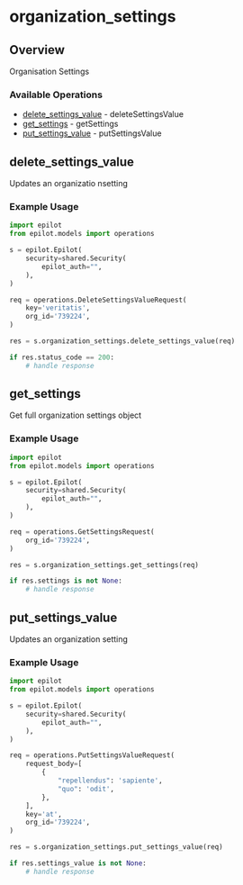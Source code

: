 # organization_settings

## Overview

Organisation Settings

### Available Operations

* [delete_settings_value](#delete_settings_value) - deleteSettingsValue
* [get_settings](#get_settings) - getSettings
* [put_settings_value](#put_settings_value) - putSettingsValue

## delete_settings_value

Updates an organizatio nsetting

### Example Usage

```python
import epilot
from epilot.models import operations

s = epilot.Epilot(
    security=shared.Security(
        epilot_auth="",
    ),
)

req = operations.DeleteSettingsValueRequest(
    key='veritatis',
    org_id='739224',
)

res = s.organization_settings.delete_settings_value(req)

if res.status_code == 200:
    # handle response
```

## get_settings

Get full organization settings object

### Example Usage

```python
import epilot
from epilot.models import operations

s = epilot.Epilot(
    security=shared.Security(
        epilot_auth="",
    ),
)

req = operations.GetSettingsRequest(
    org_id='739224',
)

res = s.organization_settings.get_settings(req)

if res.settings is not None:
    # handle response
```

## put_settings_value

Updates an organization setting

### Example Usage

```python
import epilot
from epilot.models import operations

s = epilot.Epilot(
    security=shared.Security(
        epilot_auth="",
    ),
)

req = operations.PutSettingsValueRequest(
    request_body=[
        {
            "repellendus": 'sapiente',
            "quo": 'odit',
        },
    ],
    key='at',
    org_id='739224',
)

res = s.organization_settings.put_settings_value(req)

if res.settings_value is not None:
    # handle response
```

